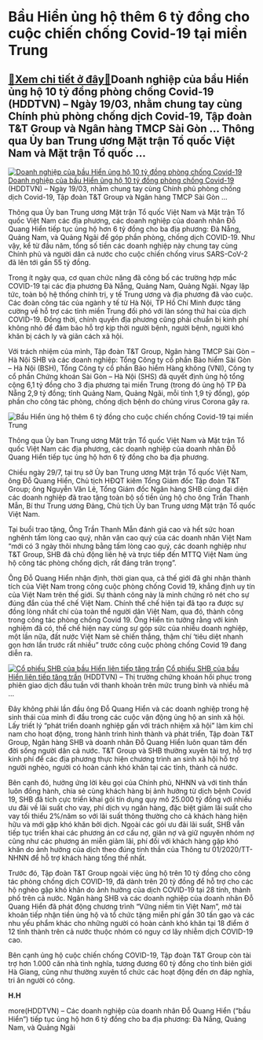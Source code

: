 Bầu Hiển ủng hộ thêm 6 tỷ đồng cho cuộc chiến chống Covid-19 tại miền Trung
=================================================================================

[:gift:Xem chi tiết ở đây:gift:](https://hddtvn.com/bau-hien-u%cc%89ng-ho%cc%a3-them-6-ty-dong-cho-cuo%cc%a3c-chien-chong-covid-19-tai-mien-trung/)Doanh nghiệp của bầu Hiển ủng hộ 10 tỷ đồng phòng chống Covid-19 (HDDTVN) – Ngày 19/03, nhằm chung tay cùng Chính phủ phòng chống dịch Covid-19, Tập đoàn T&T Group và Ngân hàng TMCP Sài Gòn … Thông qua Ủy ban Trung ương Mặt trận Tổ quốc Việt Nam và Mặt trận Tổ quốc …
-------------------------------------------------------------------------------------------------------------------------------------------------------------------------------------------------------------------------------------------------------------------------------------





[![Doanh nghiệp của bầu Hiển ủng hộ 10 tỷ đồng phòng chống Covid-19](https://haiquanonline.com.vn/stores/news_dataimages/bacnv/032020/19/16/in_article/croped/thumbnail/2738__MG_9883.jpg?rt=20200730160904 "Doanh nghiệp của bầu Hiển ủng hộ 10 tỷ đồng phòng chống Covid-19")](https://haiquanonline.com.vn/doanh-nghiep-cua-bau-hien-ung-ho-10-ty-dong-phong-chong-covid-19-122618.html "Doanh nghiệp của bầu Hiển ủng hộ 10 tỷ đồng phòng chống Covid-19") 
[Doanh nghiệp của bầu Hiển ủng hộ 10 tỷ đồng phòng chống Covid-19](https://haiquanonline.com.vn/doanh-nghiep-cua-bau-hien-ung-ho-10-ty-dong-phong-chong-covid-19-122618.html "Doanh nghiệp của bầu Hiển ủng hộ 10 tỷ đồng phòng chống Covid-19") 
(HDDTVN) – Ngày 19/03, nhằm chung tay cùng Chính phủ phòng chống dịch Covid-19, Tập đoàn T&T Group và Ngân hàng TMCP Sài Gòn …






Thông qua Ủy ban Trung ương Mặt trận Tổ quốc Việt Nam và Mặt trận Tổ quốc Việt Nam các địa phương, các doanh nghiệp của doanh nhân Đỗ Quang Hiển tiếp tục ủng hộ hơn 6 tỷ đồng cho ba địa phương: Đà Nẵng, Quảng Nam, và Quảng Ngãi để góp phần phòng, chống dịch COVID-19. Như vậy, kể từ đầu năm, tổng số tiền các doanh nghiệp này chung tay cùng Chính phủ và người dân cả nước cho cuộc chiến chống virus SARS-CoV-2 đã lên tới gần 55 tỷ đồng.


Trong ít ngày qua, cơ quan chức năng đã công bố các trường hợp mắc COVID-19 tại các địa phương Đà Nẵng, Quảng Nam, Quảng Ngãi. Ngay lập tức, toàn bộ hệ thống chính trị, y tế Trung ương và địa phương đã vào cuộc. Các đoàn công tác của ngành y tế từ Hà Nội, TP Hồ Chí Minh được tăng cường về hỗ trợ các tỉnh miền Trung đối phó với làn sóng thứ hai của dịch COVID-19. Đồng thời, chính quyền địa phương cũng phải chuẩn bị kinh phí không nhỏ để đảm bảo hỗ trợ kịp thời người bệnh, người bệnh, người khó khăn bị cách ly và giãn cách xã hội.


Với trách nhiệm của mình, Tập đoàn T&T Group, Ngân hàng TMCP Sài Gòn – Hà Nội SHB và các doanh nghiệp: Tổng Công ty cổ phần Bảo hiểm Sài Gòn – Hà Nội (BSH), Tổng Công ty cổ phần Bảo hiểm Hàng không (VNI), Công ty cổ phần Chứng khoán Sài Gòn – Hà Nội (SHS) đã quyết định ủng hộ tổng cộng 6,1 tỷ đồng cho 3 địa phương tại miền Trung (trong đó ủng hộ TP Đà Nẵng 2,9 tỷ đồng; tỉnh Quảng Nam, Quảng Ngãi, mỗi tỉnh 1,9 tỷ đồng), góp phần cho công tác phòng, chống dịch bệnh do chủng virus Corona gây ra.





![Bầu Hiển ủng hộ thêm 6 tỷ đồng cho cuộc chiến chống Covid-19 tại miền Trung](https://haiquanonline.com.vn/stores/news_dataimages/bacnv/072020/30/15/in_article/5450_Anh_3.jpg?rt=20200730160904 "Bầu Hiển ủng hộ thêm 6 tỷ đồng cho cuộc chiến chống COVID-19 tại miền Trung")


Thông qua Ủy ban Trung ương Mặt trận Tổ quốc Việt Nam và Mặt trận Tổ quốc Việt Nam các địa phương, các doanh nghiệp của doanh nhân Đỗ Quang Hiển tiếp tục ủng hộ hơn 6 tỷ đồng cho ba địa phương.



Chiều ngày 29/7, tại trụ sở Ủy ban Trung ương Mặt trận Tổ quốc Việt Nam, ông Đỗ Quang Hiển, Chủ tịch HĐQT kiêm Tổng Giám đốc Tập đoàn T&T Group; ông Nguyễn Văn Lê, Tổng Giám đốc Ngân hàng SHB cùng đại diện các doanh nghiệp đã trao tặng toàn bộ số tiền ủng hộ cho ông Trần Thanh Mẫn, Bí thư Trung ương Đảng, Chủ tịch Ủy ban Trung ương Mặt trận Tổ quốc Việt Nam.


Tại buổi trao tặng, Ông Trần Thanh Mẫn đánh giá cao và hết sức hoan nghênh tấm lòng cao quý, nhân văn cao quý của các doanh nhân Việt Nam “mới có 3 ngày thôi nhưng bằng tấm lòng cao quý, các doanh nghiệp như T&T Group, SHB đã chủ động liên hệ và trực tiếp đến MTTQ Việt Nam ủng hộ công tác phòng chống dịch, rất đáng trân trọng”.


Ông Đỗ Quang Hiển nhận định, thời gian qua, cả thế giới đã ghi nhận thành tích của Việt Nam trong công cuộc phòng chống Covid 19, khẳng định uy tín của Việt Nam trên thế giới. Sự thành công này là minh chứng rõ nét cho sự đúng đắn của thể chế Việt Nam. Chính thể chế hiện tại đã tạo ra được sự đồng lòng nhất chí của toàn thể người dân Việt Nam, qua đó, thành công trong công tác phòng chống Covid 19. Ông Hiển tin tưởng rằng với kinh nghiệm đã có, thể chế hiện nay cùng sự góp sức của nhiều doanh nghiệp, một lần nữa, đất nước Việt Nam sẽ chiến thắng, thậm chí ‘tiêu diệt nhanh gọn hơn lần trước rất nhiều” trước công cuộc phòng chống Covid 19 đang diễn ra.





[![Cổ phiếu SHB của bầu Hiển liên tiếp tăng trần](https://haiquanonline.com.vn/stores/news_dataimages/linhntt/012020/04/18/in_article/croped/thumbnail/0848_vnsckvn2017-1577414226994633227347-crop-1577414232078473632142.jpg?rt=20200730160904 "Cổ phiếu SHB của bầu Hiển liên tiếp tăng trần")](https://haiquanonline.com.vn/co-phieu-shb-cua-bau-hien-lien-tiep-tang-tran-121309.html "Cổ phiếu SHB của bầu Hiển liên tiếp tăng trần") 
[Cổ phiếu SHB của bầu Hiển liên tiếp tăng trần](https://haiquanonline.com.vn/co-phieu-shb-cua-bau-hien-lien-tiep-tang-tran-121309.html "Cổ phiếu SHB của bầu Hiển liên tiếp tăng trần") 
(HDDTVN) – Thị trường chứng khoán hồi phục trong phiên giao dịch đầu tuần với thanh khoản trên mức trung bình và nhiều mã …






Đây không phải lần đầu ông Đỗ Quang Hiển và các doanh nghiệp trong hệ sinh thái của mình đi đầu trong các cuộc vận động ủng hộ an sinh xã hội. Lấy triết lý “phát triển doanh nghiệp gắn với trách nhiệm xã hội” làm kim chỉ nam cho hoạt động, trong hành trình hình thành và phát triển, Tập đoàn T&T Group, Ngân hàng SHB và doanh nhân Đỗ Quang Hiển luôn quan tâm đến đời sống người dân cả nước. T&T Group và SHB thường xuyên tài trợ, hỗ trợ kinh phí để các địa phương thực hiện chương trình an sinh xã hội hỗ trợ người nghèo, người có hoàn cảnh khó khăn tại các tỉnh, thành cả nước.


Bên cạnh đó, hưởng ứng lời kêu gọi của Chính phủ, NHNN và với tinh thần luôn đồng hành, chia sẻ cùng khách hàng bị ảnh hưởng từ dịch bệnh Covid 19, SHB đã tích cực triển khai gói tín dụng quy mô 25.000 tỷ đồng với nhiều ưu đãi về lãi suất cho vay, phí dịch vụ ngân hàng, đặc biệt giảm lãi suất cho vay tối thiểu 2%/năm so với lãi suất thông thường cho cả khách hàng hiện hữu và mới gặp khó khăn bởi dịch. Ngoài các gói ưu đãi lãi suất, SHB vẫn tiếp tục triển khai các phương án cơ cấu nợ, giãn nợ và giữ nguyên nhóm nợ cũng như các phương án miễn giảm lãi, phí đối với khách hàng gặp khó khăn do ảnh hưởng của dịch theo đúng tinh thần của Thông tư 01/2020/TT-NHNN để hỗ trợ khách hàng tổng thể nhất.






Trước đó, Tập đoàn T&T Group ngoài việc ủng hộ trên 10 tỷ đồng cho công tác phòng chống dịch COVID-19, đã dành trên 20 tỷ đồng để hỗ trợ cho các hộ nghèo gặp khó khăn do ảnh hưởng của dịch COVID-19 tại 28 tỉnh, thành phố trên cả nước. Ngân hàng SHB và các doanh nghiệp của doanh nhân Đỗ Quang Hiển đã phát động chương trình “Vững niềm tin Việt Nam”, mở tài khoản tiếp nhận tiền ủng hộ và tổ chức tặng miễn phí gần 30 tấn gạo và các nhu yếu phẩm khác cho những người có hoàn cảnh khó khăn tại 18 điểm ở 12 tỉnh thành trên cả nước thuộc nhóm có nguy cơ lây nhiễm dịch COVID-19 cao.


Bên cạnh ủng hộ cuộc chiến chống COVID-19, Tập đoàn T&T Group còn tài trợ hơn 1.000 căn nhà tình nghĩa, tương đương 60 tỷ đồng cho tỉnh biên giới Hà Giang, cũng như thường xuyên tổ chức các hoạt động đền ơn đáp nghĩa, tri ân người có công.







**H.H**



more(HDDTVN) – Các doanh nghiệp của doanh nhân Đỗ Quang Hiển (“bầu Hiển”) tiếp tục ủng hộ hơn 6 tỷ đồng cho ba địa phương: Đà Nẵng, Quảng Nam, và Quảng Ngãi

